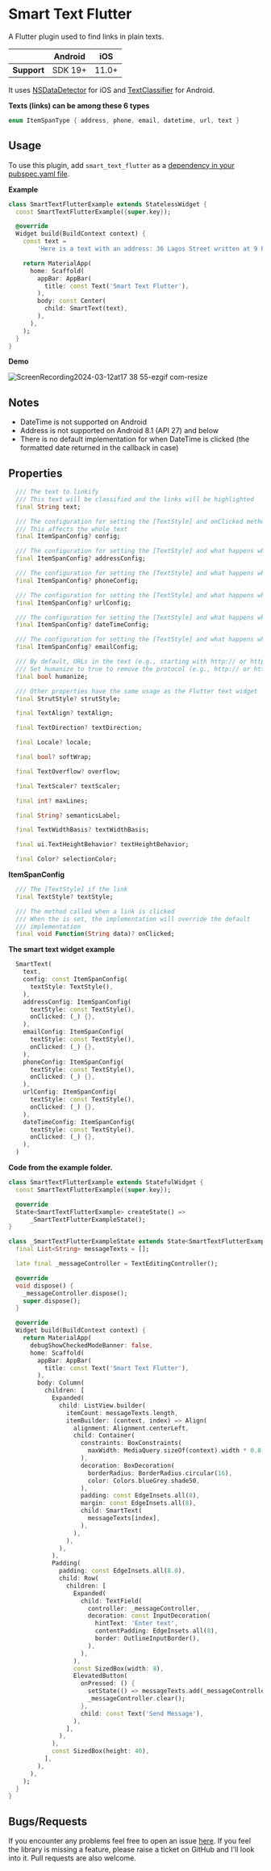 # Smart Text Flutter

A Flutter plugin used to find links in plain texts.

|             | Android | iOS   |
| ----------- | ------- | ----- |
| **Support** | SDK 19+ | 11.0+ |

It uses [NSDataDetector](https://developer.apple.com/documentation/foundation/nsdatadetector) for iOS and [TextClassifier](https://developer.android.com/reference/android/view/textclassifier/TextClassifier) for Android.

**Texts (links) can be among these 6 types**

```Dart
enum ItemSpanType { address, phone, email, datetime, url, text }
```

## Usage

To use this plugin, add `smart_text_flutter` as a [dependency in your pubspec.yaml file](https://flutter.dev/platform-plugins/).

**Example**

```Dart
class SmartTextFlutterExample extends StatelessWidget {
  const SmartTextFlutterExample({super.key});

  @override
  Widget build(BuildContext context) {
    const text =
        'Here is a text with an address: 36 Lagos Street written at 9 PM by someone with phone: +2340000000000 and you can reach him at reaching@email.com or you can check twitter.com';

    return MaterialApp(
      home: Scaffold(
        appBar: AppBar(
          title: const Text('Smart Text Flutter'),
        ),
        body: const Center(
          child: SmartText(text),
        ),
      ),
    );
  }
}
```

**Demo**

![ScreenRecording2024-03-12at17 38 55-ezgif com-resize](https://github.com/developerjamiu/smart-text-flutter/assets/50176100/dfb4f68e-77d3-4acc-9e07-a27239aa519b)

## Notes

- DateTime is not supported on Android
- Address is not supported on Android 8.1 (API 27) and below
- There is no default implementation for when DateTime is clicked (the formatted date returned in the callback in case)

## Properties

```Dart
  /// The text to linkify
  /// This text will be classified and the links will be highlighted
  final String text;

  /// The configuration for setting the [TextStyle] and onClicked method
  /// This affects the whole text
  final ItemSpanConfig? config;

  /// The configuration for setting the [TextStyle] and what happens when the address link is clicked
  final ItemSpanConfig? addressConfig;

  /// The configuration for setting the [TextStyle] and what happens when the phone link is clicked
  final ItemSpanConfig? phoneConfig;

  /// The configuration for setting the [TextStyle] and what happens when the url is clicked
  final ItemSpanConfig? urlConfig;

  /// The configuration for setting the [TextStyle] and what happens when the date time is clicked
  final ItemSpanConfig? dateTimeConfig;

  /// The configuration for setting the [TextStyle] and what happens when the email link is clicked
  final ItemSpanConfig? emailConfig;

  /// By default, URLs in the text (e.g., starting with http:// or https://) are displayed as-is.
  /// Set humanize to true to remove the protocol (e.g., http:// or https://).
  final bool humanize;

  /// Other properties have the same usage as the Flutter text widget
  final StrutStyle? strutStyle;

  final TextAlign? textAlign;

  final TextDirection? textDirection;

  final Locale? locale;

  final bool? softWrap;

  final TextOverflow? overflow;

  final TextScaler? textScaler;

  final int? maxLines;

  final String? semanticsLabel;

  final TextWidthBasis? textWidthBasis;

  final ui.TextHeightBehavior? textHeightBehavior;

  final Color? selectionColor;
```

**ItemSpanConfig**

```Dart
  /// The [TextStyle] if the link
  final TextStyle? textStyle;

  /// The method called when a link is clicked
  /// When the is set, the implementation will override the default
  /// implementation
  final void Function(String data)? onClicked;
```

**The smart text widget example**

```Dart
  SmartText(
    text,
    config: const ItemSpanConfig(
      textStyle: TextStyle(),
    ),
    addressConfig: ItemSpanConfig(
      textStyle: const TextStyle(),
      onClicked: (_) {},
    ),
    emailConfig: ItemSpanConfig(
      textStyle: const TextStyle(),
      onClicked: (_) {},
    ),
    phoneConfig: ItemSpanConfig(
      textStyle: const TextStyle(),
      onClicked: (_) {},
    ),
    urlConfig: ItemSpanConfig(
      textStyle: const TextStyle(),
      onClicked: (_) {},
    ),
    dateTimeConfig: ItemSpanConfig(
      textStyle: const TextStyle(),
      onClicked: (_) {},
    ),
  )
```

**Code from the example folder.**

```Dart
class SmartTextFlutterExample extends StatefulWidget {
  const SmartTextFlutterExample({super.key});

  @override
  State<SmartTextFlutterExample> createState() =>
      _SmartTextFlutterExampleState();
}

class _SmartTextFlutterExampleState extends State<SmartTextFlutterExample> {
  final List<String> messageTexts = [];

  late final _messageController = TextEditingController();

  @override
  void dispose() {
    _messageController.dispose();
    super.dispose();
  }

  @override
  Widget build(BuildContext context) {
    return MaterialApp(
      debugShowCheckedModeBanner: false,
      home: Scaffold(
        appBar: AppBar(
          title: const Text('Smart Text Flutter'),
        ),
        body: Column(
          children: [
            Expanded(
              child: ListView.builder(
                itemCount: messageTexts.length,
                itemBuilder: (context, index) => Align(
                  alignment: Alignment.centerLeft,
                  child: Container(
                    constraints: BoxConstraints(
                      maxWidth: MediaQuery.sizeOf(context).width * 0.8,
                    ),
                    decoration: BoxDecoration(
                      borderRadius: BorderRadius.circular(16),
                      color: Colors.blueGrey.shade50,
                    ),
                    padding: const EdgeInsets.all(8),
                    margin: const EdgeInsets.all(8),
                    child: SmartText(
                      messageTexts[index],
                    ),
                  ),
                ),
              ),
            ),
            Padding(
              padding: const EdgeInsets.all(8.0),
              child: Row(
                children: [
                  Expanded(
                    child: TextField(
                      controller: _messageController,
                      decoration: const InputDecoration(
                        hintText: 'Enter text',
                        contentPadding: EdgeInsets.all(8),
                        border: OutlineInputBorder(),
                      ),
                    ),
                  ),
                  const SizedBox(width: 8),
                  ElevatedButton(
                    onPressed: () {
                      setState(() => messageTexts.add(_messageController.text));
                      _messageController.clear();
                    },
                    child: const Text('Send Message'),
                  ),
                ],
              ),
            ),
            const SizedBox(height: 40),
          ],
        ),
      ),
    );
  }
}
```

## Bugs/Requests

If you encounter any problems feel free to open an issue [here](https://github.com/developerjamiu/smart-text-flutter/issues). If you feel the library is missing a feature, please raise a ticket on GitHub and I'll look into it. Pull requests are also welcome.

